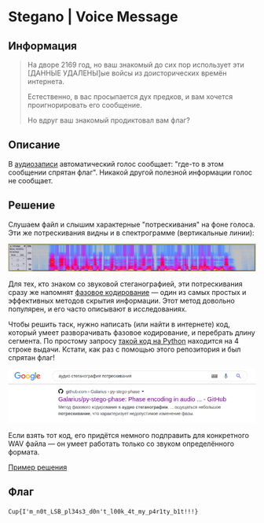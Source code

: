 # Stegano | Voice Message

## Информация

> На дворе 2169 год, но ваш знакомый до сих пор использует эти \[ДАННЫЕ УДАЛЕНЫ\]ые войсы из доисторических времён интернета.
> 
> Естественно, в вас просыпается дух предков, и вам хочется проигнорировать его сообщение.
> 
> Но вдруг ваш знакомый продиктовал вам флаг?


## Описание

В [аудиозаписи](task/message.wav) автоматический голос сообщает: "где-то в этом сообщении спрятан флаг". Никакой другой полезной информации голос не сообщает. 


## Решение

Слушаем файл и слышим характерные "потрескивания" на фоне голоса. Эти же потрескивания видны и в спектрограмме (вертикальные линии):

![спектрограмма](writeup/spectrogram.png)

Для тех, кто знаком со звуковой стеганографией, эти потрескивания сразу же напомнят [фазовое кодирование](https://ru.wikipedia.org/wiki/Стеганография#Фазовое_кодирование) — один из самых простых и эффективных методов скрытия информации. Этот метод довольно популярен, и его часто описывают в исследованиях.

Чтобы решить таск, нужно написать (или найти в интернете) код, который умеет разворачивать фазовое кодирование, и перебрать длину сегмента. По простому запросу [такой код на Python](https://github.com/Galarius/py-stego-phase) находится на 4 строке выдачи. Кстати, как раз с помощью этого репозитория и был спрятан флаг!

![как найти репозиторий](writeup/google.png)

Если взять тот код, его придётся немного подправить для конкретного WAV файла — он умеет работать только со звуком определённого формата. 

[Пример решения](task/exploit.sh)


## Флаг

`Cup{I'm_n0t_LSB_pl34s3_d0n't_l00k_4t_my_p4r1ty_b1t!!!}`

